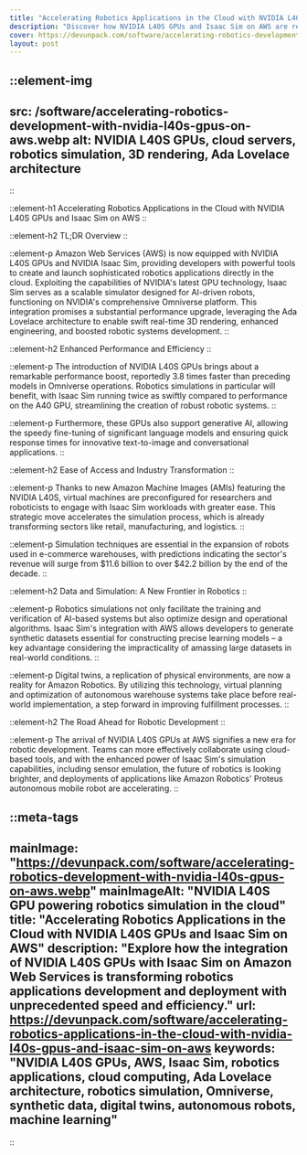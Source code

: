 ```yaml
---
title: "Accelerating Robotics Applications in the Cloud with NVIDIA L40S GPUs and Isaac Sim on AWS"
description: "Discover how NVIDIA L40S GPUs and Isaac Sim on AWS are revolutionizing the development and deployment of robotics applications in the cloud."
cover: https://devunpack.com/software/accelerating-robotics-development-with-nvidia-l40s-gpus-on-aws.webp
layout: post
---
```


::element-img
---
src: /software/accelerating-robotics-development-with-nvidia-l40s-gpus-on-aws.webp
alt: NVIDIA L40S GPUs, cloud servers, robotics simulation, 3D rendering, Ada Lovelace architecture
---
::

::element-h1
Accelerating Robotics Applications in the Cloud with NVIDIA L40S GPUs and Isaac Sim on AWS
::

::element-h2
TL;DR Overview
::

::element-p
Amazon Web Services (AWS) is now equipped with NVIDIA L40S GPUs and NVIDIA Isaac Sim, providing developers with powerful tools to create and launch sophisticated robotics applications directly in the cloud. Exploiting the capabilities of NVIDIA's latest GPU technology, Isaac Sim serves as a scalable simulator designed for AI-driven robots, functioning on NVIDIA's comprehensive Omniverse platform. This integration promises a substantial performance upgrade, leveraging the Ada Lovelace architecture to enable swift real-time 3D rendering, enhanced engineering, and boosted robotic systems development.
::

::element-h2
Enhanced Performance and Efficiency
::

::element-p
The introduction of NVIDIA L40S GPUs brings about a remarkable performance boost, reportedly 3.8 times faster than preceding models in Omniverse operations. Robotics simulations in particular will benefit, with Isaac Sim running twice as swiftly compared to performance on the A40 GPU, streamlining the creation of robust robotic systems.
::

::element-p
Furthermore, these GPUs also support generative AI, allowing the speedy fine-tuning of significant language models and ensuring quick response times for innovative text-to-image and conversational applications.
::

::element-h2
Ease of Access and Industry Transformation
::

::element-p
Thanks to new Amazon Machine Images (AMIs) featuring the NVIDIA L40S, virtual machines are preconfigured for researchers and roboticists to engage with Isaac Sim workloads with greater ease. This strategic move accelerates the simulation process, which is already transforming sectors like retail, manufacturing, and logistics.
::

::element-p
Simulation techniques are essential in the expansion of robots used in e-commerce warehouses, with predictions indicating the sector's revenue will surge from $11.6 billion to over $42.2 billion by the end of the decade.
::

::element-h2
Data and Simulation: A New Frontier in Robotics
::

::element-p
Robotics simulations not only facilitate the training and verification of AI-based systems but also optimize design and operational algorithms. Isaac Sim's integration with AWS allows developers to generate synthetic datasets essential for constructing precise learning models – a key advantage considering the impracticality of amassing large datasets in real-world conditions.
::

::element-p
Digital twins, a replication of physical environments, are now a reality for Amazon Robotics. By utilizing this technology, virtual planning and optimization of autonomous warehouse systems take place before real-world implementation, a step forward in improving fulfillment processes.
::

::element-h2
The Road Ahead for Robotic Development
::

::element-p
The arrival of NVIDIA L40S GPUs at AWS signifies a new era for robotic development. Teams can more effectively collaborate using cloud-based tools, and with the enhanced power of Isaac Sim's simulation capabilities, including sensor emulation, the future of robotics is looking brighter, and deployments of applications like Amazon Robotics' Proteus autonomous mobile robot are accelerating.
::

::meta-tags
---
mainImage: "https://devunpack.com/software/accelerating-robotics-development-with-nvidia-l40s-gpus-on-aws.webp"
mainImageAlt: "NVIDIA L40S GPU powering robotics simulation in the cloud"
title: "Accelerating Robotics Applications in the Cloud with NVIDIA L40S GPUs and Isaac Sim on AWS"
description: "Explore how the integration of NVIDIA L40S GPUs with Isaac Sim on Amazon Web Services is transforming robotics applications development and deployment with unprecedented speed and efficiency."
url: https://devunpack.com/software/accelerating-robotics-applications-in-the-cloud-with-nvidia-l40s-gpus-and-isaac-sim-on-aws
keywords: "NVIDIA L40S GPUs, AWS, Isaac Sim, robotics applications, cloud computing, Ada Lovelace architecture, robotics simulation, Omniverse, synthetic data, digital twins, autonomous robots, machine learning"
---
::